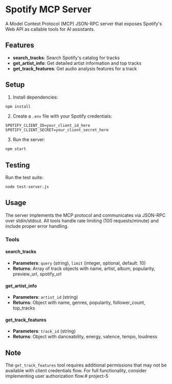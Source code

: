 # Spotify MCP Server

A Model Context Protocol (MCP) JSON-RPC server that exposes Spotify's Web API as callable tools for AI assistants.

## Features

- **search_tracks**: Search Spotify's catalog for tracks
- **get_artist_info**: Get detailed artist information and top tracks  
- **get_track_features**: Get audio analysis features for a track

## Setup

1. Install dependencies:
```bash
npm install
```

2. Create a `.env` file with your Spotify credentials:
```
SPOTIFY_CLIENT_ID=your_client_id_here
SPOTIFY_CLIENT_SECRET=your_client_secret_here
```

3. Run the server:
```bash
npm start
```

## Testing

Run the test suite:
```bash
node test-server.js
```

## Usage

The server implements the MCP protocol and communicates via JSON-RPC over stdin/stdout. All tools handle rate limiting (100 requests/minute) and include proper error handling.

### Tools

#### search_tracks
- **Parameters**: `query` (string), `limit` (integer, optional, default: 10)
- **Returns**: Array of track objects with name, artist, album, popularity, preview_url, spotify_url

#### get_artist_info  
- **Parameters**: `artist_id` (string)
- **Returns**: Object with name, genres, popularity, follower_count, top_tracks

#### get_track_features
- **Parameters**: `track_id` (string)  
- **Returns**: Object with danceability, energy, valence, tempo, loudness

## Note

The `get_track_features` tool requires additional permissions that may not be available with client credentials flow. For full functionality, consider implementing user authorization flow.# project-5
